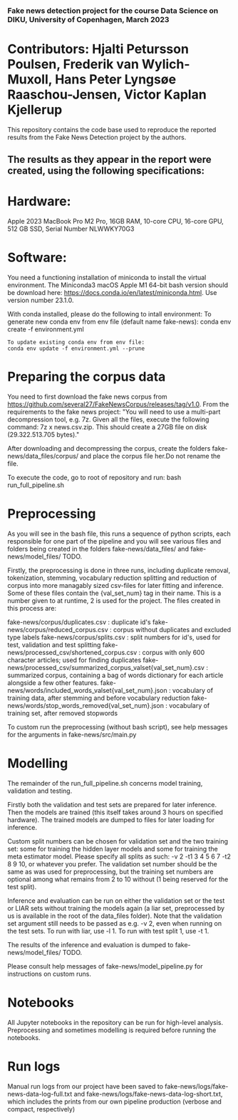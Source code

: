 ### Fake news detection project for the course Data Science on DIKU, University of Copenhagen, March 2023
# Contributors: Hjalti Petursson Poulsen, Frederik van Wylich-Muxoll, Hans Peter Lyngsøe Raaschou-Jensen, Victor Kaplan Kjellerup

This repository contains the code base used to reproduce the reported results from the Fake News Detection project by the authors.

## The results as they appear in the report were created, using the following specifications:
# Hardware:
Apple 2023 MacBook Pro M2 Pro, 16GB RAM, 10-core CPU, 16-core GPU, 512 GB SSD, Serial Number NLWWKY70G3
# Software:
You need a functioning installation of miniconda to install the virtual environment. The Miniconda3 macOS Apple M1 64-bit bash version should be download here: https://docs.conda.io/en/latest/miniconda.html. Use version number 23.1.0.

With conda installed, please do the following to intall environment:
    To generate new conda env from env file (default name fake-news):
    conda env create -f environment.yml

    To update existing conda env from env file:
    conda env update -f environment.yml --prune

# Preparing the corpus data
You need to first download the fake news corpus from https://github.com/several27/FakeNewsCorpus/releases/tag/v1.0. From the requirements to the fake news project: "You will need to use a multi-part decompression tool, e.g. 7z. Given all the files, execute the following command: 7z x news.csv.zip. This should create a 27GB file on disk (29.322.513.705 bytes)."

After downloading and decompressing the corpus, create the folders fake-news/data_files/corpus/ and place the corpus file her.Do not rename the file.

To execute the code, go to root of repository and run:
bash run_full_pipeline.sh

# Preprocessing
As you will see in the bash file, this runs a sequence of python scripts, each responsible for one part of the pipeline and you will see various files and folders being created in the folders fake-news/data_files/ and fake-news/model_files/ TODO.

Firstly, the preprocessing is done in three runs, including duplicate removal, tokenization, stemming, vocabulary reduction splitting and reduction of corpus into more managably sized csv-files for later fitting and inference. Some of these files contain the {val_set_num} tag in their name. This is a number given to at runtime, 2 is used for the project. The files created in this process are:

fake-news/corpus/duplicates.csv :
    duplicate id's
fake-news/corpus/reduced_corpus.csv :
    corpus without duplicates and excluded type labels
fake-news/corpus/splits.csv :
    split numbers for id's, used for test, validation and test splitting
fake-news/processed_csv/shortened_corpus.csv :
    corpus with only 600 character articles; used for finding duplicates
fake-news/processed_csv/summarized_corpus_valset{val_set_num}.csv :
    summarized corpus, containing a bag of words dictionary for each article alongside a few other features.
fake-news/words/included_words_valset{val_set_num}.json :
    vocabulary of training data, after stemming and before vocabulary reduction
fake-news/words/stop_words_removed{val_set_num}.json :
    vocabulary of training set, after removed stopwords

To custom run the preprocessing (without bash script), see help messages for the arguments in fake-news/src/main.py

# Modelling
The remainder of the run_full_pipeline.sh concerns model training, validation and testing.

Firstly both the validation and test sets are prepared for later inference. Then the models are trained (this itself takes around 3 hours on specified hardware). The trained models are dumped to files for later loading for inference.

Custom split numbers can be chosen for validation set and the two training set: some for training the hidden layer models and some for training the meta estimator model. Please specify all splits as such: -v 2 -t1 3 4 5 6 7 -t2 8 9 10, or whatever you prefer. The validation set number should be the same as was used for preprocessing, but the training set numbers are optional among what remains from 2 to 10 without (1 being reserved for the test split).

Inference and evaluation can be run on either the validation set or the test or LIAR sets without training the models again (a liar set, preprocessed by us is available in the root of the data_files folder). Note that the validation set argument still needs to be passed as e.g. -v 2, even when running on the test sets. To run with liar, use -l 1. To run with test split 1, use -t 1.

The results of the inference and evaluation is dumped to fake-news/model_files/ TODO.

Please consult help messages of fake-news/model_pipeline.py for instructions on custom runs.

# Notebooks
All Jupyter notebooks in the repository can be run for high-level analysis. Preprocessing and sometimes modelling is required before running the notebooks.

# Run logs
Manual run logs from our project have been saved to fake-news/logs/fake-news-data-log-full.txt and fake-news/logs/fake-news-data-log-short.txt, which includes the prints from our own pipeline production (verbose and compact, respectively)

